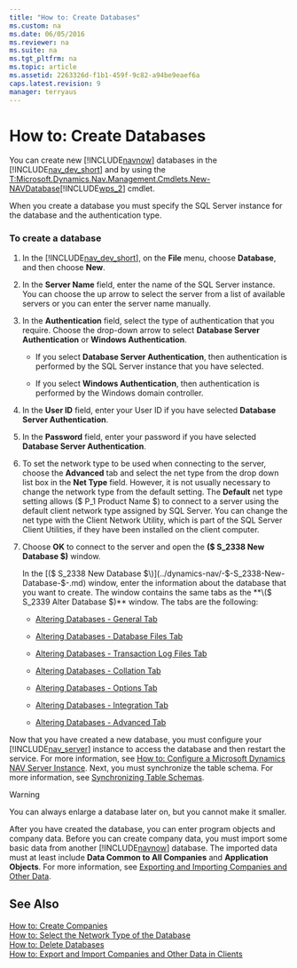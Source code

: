 ```yaml
---
title: "How to: Create Databases"
ms.custom: na
ms.date: 06/05/2016
ms.reviewer: na
ms.suite: na
ms.tgt_pltfrm: na
ms.topic: article
ms.assetid: 2263326d-f1b1-459f-9c82-a94be9eaef6a
caps.latest.revision: 9
manager: terryaus
---
```

# How to: Create Databases
You can create new [!INCLUDE[navnow](../dynamics-nav/includes/navnow_md.md)] databases in the [!INCLUDE[nav_dev_short](../dynamics-nav/includes/nav_dev_short_md.md)] and by using the [T:Microsoft.Dynamics.Nav.Management.Cmdlets.New\-NAVDatabase](assetId:///T:Microsoft.Dynamics.Nav.Management.Cmdlets.New-NAVDatabase)[!INCLUDE[wps_2](../dynamics-nav/includes/wps_2_md.md)] cmdlet.  
  
 When you create a database you must specify the SQL Server instance for the database and the authentication type.  
  
### To create a database  
  
1.  In the [!INCLUDE[nav_dev_short](../dynamics-nav/includes/nav_dev_short_md.md)], on the **File** menu, choose **Database**, and then choose **New**.  
  
2.  In the **Server Name** field, enter the name of the SQL Server instance. You can choose the up arrow to select the server from a list of available servers or you can enter the server name manually.  
  
3.  In the **Authentication** field, select the type of authentication that you require. Choose the drop\-down arrow to select **Database Server Authentication** or **Windows Authentication**.  
  
    -   If you select **Database Server Authentication**, then authentication is performed by the SQL Server instance that you have selected.  
  
    -   If you select **Windows Authentication**, then authentication is performed by the Windows domain controller.  
  
4.  In the **User ID** field, enter your User ID if you have selected **Database Server Authentication**.  
  
5.  In the **Password** field, enter your password if you have selected **Database Server Authentication**.  
  
6.  To set the network type to be used when connecting to the server, choose the **Advanced** tab and select the net type from the drop down list box in the **Net Type** field. However, it is not usually necessary to change the network type from the default setting. The **Default** net type setting allows \($ P\_1 Product Name $\) to connect to a server using the default client network type assigned by SQL Server. You can change the net type with the Client Network Utility, which is part of the SQL Server Client Utilities, if they have been installed on the client computer.  
  
7.  Choose **OK** to connect to the server and open the **\($ S\_2338 New Database $\)** window.  
  
     In the [\($ S\_2338 New Database $\)](../dynamics-nav/-$-S_2338-New-Database-$-.md) window, enter the information about the database that you want to create. The window contains the same tabs as the **\($ S\_2339 Alter Database $\)** window. The tabs are the following:  
  
    -   [Altering Databases \- General Tab](../dynamics-nav/Altering-Databases---General-Tab.md)  
  
    -   [Altering Databases \- Database Files Tab](../dynamics-nav/Altering-Databases---Database-Files-Tab.md)  
  
    -   [Altering Databases \- Transaction Log Files Tab](../dynamics-nav/Altering-Databases---Transaction-Log-Files-Tab.md)  
  
    -   [Altering Databases \- Collation Tab](../dynamics-nav/Altering-Databases---Collation-Tab.md)  
  
    -   [Altering Databases \- Options Tab](../dynamics-nav/Altering-Databases---Options-Tab.md)  
  
    -   [Altering Databases \- Integration Tab](../dynamics-nav/Altering-Databases---Integration-Tab.md)  
  
    -   [Altering Databases \- Advanced Tab](../dynamics-nav/Altering-Databases---Advanced-Tab.md)  
  
 Now that you have created a new database, you must configure your [!INCLUDE[nav_server](../dynamics-nav/includes/nav_server_md.md)] instance to access the database and then restart the service. For more information, see [How to: Configure a Microsoft Dynamics NAV Server Instance](../Topic/How%20to:%20Configure%20a%20Microsoft%20Dynamics%20NAV%20Server%20Instance.md). Next, you must synchronize the table schema. For more information, see [Synchronizing Table Schemas](../dynamics-nav/Synchronizing-Table-Schemas.md).  
  
> [!WARNING]  
>  You can always enlarge a database later on, but you cannot make it smaller.  
  
 After you have created the database, you can enter program objects and company data. Before you can create company data, you must import some basic data from another [!INCLUDE[navnow](../dynamics-nav/includes/navnow_md.md)] database. The imported data must at least include **Data Common to All Companies** and **Application Objects**. For more information, see [Exporting and Importing Companies and Other Data](../dynamics-nav/Exporting-and-Importing-Companies-and-Other-Data.md).  
  
## See Also  
 [How to: Create Companies](../Topic/How%20to:%20Create%20Companies.md)   
 [How to: Select the Network Type of the Database](../Topic/How%20to:%20Select%20the%20Network%20Type%20of%20the%20Database.md)   
 [How to: Delete Databases](../Topic/How%20to:%20Delete%20Databases.md)   
 [How to: Export and Import Companies and Other Data in Clients](../Topic/How%20to:%20Export%20and%20Import%20Companies%20and%20Other%20Data%20in%20Clients.md)
